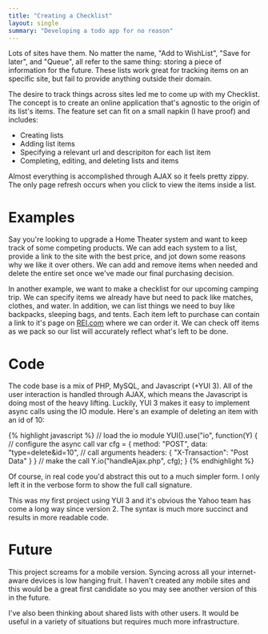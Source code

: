 ```yaml
---
title: "Creating a Checklist"
layout: single
summary: "Developing a todo app for no reason"
---
```

Lots of sites have them. No matter the name, "Add to WishList", "Save for later", and "Queue", all refer to the same thing: storing a piece of information for the future. These lists work great for tracking items on an specific site, but fail to provide anything outside their domain.

The desire to track things across sites led me to come up with my Checklist. The concept is to create an online application that's agnostic to the origin of its list's items. The feature set can fit on a small napkin (I have proof) and includes:

- Creating lists
- Adding list items
- Specifying a relevant url and descripiton for each list item
- Completing, editing, and deleting lists and items

Almost everything is accomplished through AJAX so it feels pretty zippy. The only page refresh occurs when you click to view the items inside a list.

# Examples

Say you're looking to upgrade a Home Theater system and want to keep track of some competing products. We can add each system to a list, provide a link to the site with the best price, and jot down some reasons why we like it over others. We can add and remove items when needed and delete the entire set once we've made our final purchasing decision.

In another example, we want to make a checklist for our upcoming camping trip. We can specify items we already have but need to pack like matches, clothes, and water. In addition, we can list things we need to buy like backpacks, sleeping bags, and tents. Each item left to purchase can contain a link to it's page on <a href="http://www.rei.com">REI.com</a> where we can order it. We can check off items as we pack so our list will accurately reflect what's left to be done.

# Code

The code base is a mix of PHP, MySQL, and Javascript (+YUI 3). All of the user interaction is handled through AJAX, which means the Javascript is doing most of the heavy lifting. Luckily, YUI 3 makes it easy to implement async calls using the IO module. Here's an example of deleting an item with an id of 10:

{% highlight javascript %}
// load the io module
YUI().use("io", function(Y) {
    // configure the async call
    var cfg = {
        method: "POST",
        data: "type=delete&id=10",    // call arguments
        headers: { "X-Transaction": "Post Data" }
    }
    // make the call
    Y.io("handleAjax.php", cfg);
}
{% endhighlight %}

Of course, in real code you'd abstract this out to a much simpler form. I only left it in the verbose form to show the full call signature.

This was my first project using YUI 3 and it's obvious the Yahoo team has come a long way since version 2. The syntax is much more succinct and results in more readable code.

# Future

This project screams for a mobile version. Syncing across all your internet-aware devices is low hanging fruit. I haven't created any mobile sites and this would be a great first candidate so you may see another version of this in the future.

I've also been thinking about shared lists with other users. It would be useful in a variety of situations but requires much more infrastructure.